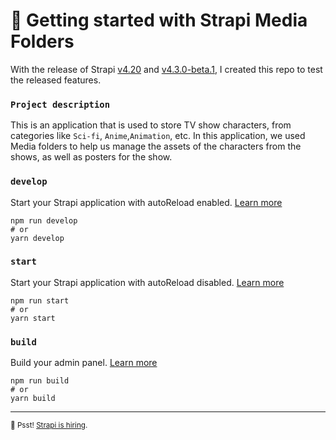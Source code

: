 # 🚀 Getting started with Strapi Media Folders 

With the release of Strapi [v4.20](https://github.com/strapi/strapi/releases/tag/v4.2.0) and [v4.3.0-beta.1](https://github.com/strapi/strapi/releases/tag/v4.3.0-beta.1), I created this repo to test the released features. 

### `Project description` 
This is an application that is used to store TV show characters, from categories like `Sci-fi`, `Anime`,`Animation`, etc. In this application, we used Media folders to help us manage the assets of the characters from the shows, as well as posters for the show.


### `develop`

Start your Strapi application with autoReload enabled. [Learn more](https://docs.strapi.io/developer-docs/latest/developer-resources/cli/CLI.html#strapi-develop)

```
npm run develop
# or
yarn develop
```

### `start`

Start your Strapi application with autoReload disabled. [Learn more](https://docs.strapi.io/developer-docs/latest/developer-resources/cli/CLI.html#strapi-start)

```
npm run start
# or
yarn start
```

### `build`

Build your admin panel. [Learn more](https://docs.strapi.io/developer-docs/latest/developer-resources/cli/CLI.html#strapi-build)

```
npm run build
# or
yarn build
```

---

<sub>🤫 Psst! [Strapi is hiring](https://strapi.io/careers).</sub>
